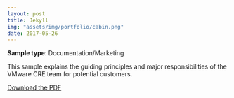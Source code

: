 ```yaml
---
layout: post
title: Jekyll
img: "assets/img/portfolio/cabin.png"
date: 2017-05-26
---
```


**Sample type**: Documentation/Marketing

This sample explains the guiding principles and major responsibilities of the VMware CRE team for potential customers. 

[Download the PDF](link)

